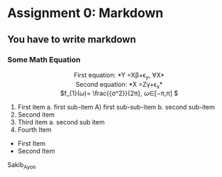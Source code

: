 # Assignment 0: Markdown
## You have to write markdown
### Some Math Equation

<p align = "center">
  First  equation: *Y =Xβ+ϵ<sub>y</sub>, ∀X*  <br>
  Second equation: *X =Zγ+ϵ<sub>x</sub>*      <br>
  $f_{1}(ω)= \frac{{σ^2}}{2π}, ω∈[−π,π] $
</p>


1. First item a. first sub-item A) first sub-sub-item b. second sub-item
2. Second item
3. Third item a. second sub item
4. Fourth Item

- First Item
- Second Item





Sakib<sub>Ayon</sub>
                    
                
                    



